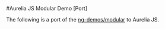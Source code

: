 #Aurelia JS Modular Demo [Port]

The following is a port of the [ng-demos/modular](https://github.com/johnpapa/ng-demos/tree/master/modular) to Aurelia JS.